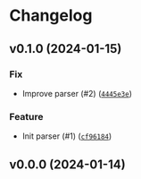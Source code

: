 # Changelog

## v0.1.0 (2024-01-15)

### Fix

- Improve parser (#2) ([`4445e3e`](https://github.com/Bluetooth-Devices/xiaogui-ble/commit/4445e3ea08db355f72cc68c7ceb37d63fc5a754e))

### Feature

- Init parser (#1) ([`cf96184`](https://github.com/Bluetooth-Devices/xiaogui-ble/commit/cf96184e32d88d8ea3a8a9fd44f660a759defa46))

## v0.0.0 (2024-01-14)
